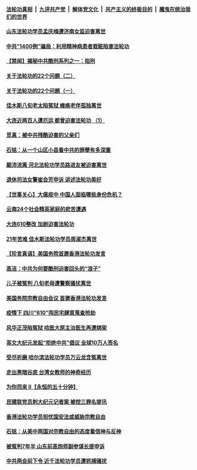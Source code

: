 ####  [法轮功真相](../../../../basic/blob/master/README.md?t=06241802) &nbsp;|&nbsp; [九评共产党](../../../../9ping.md/blob/master/README.md?t=06241802) &nbsp;|&nbsp; [解体党文化](../../../../jtdwh.md/blob/master/README.md?t=06241802)  &nbsp;|&nbsp; [共产主义的终极目的](../../../../gczydzjmd.md/blob/master/README.md?t=06241802) &nbsp;|&nbsp; [魔鬼在统治我们的世界](../../../../mgztzwmdsj.md/blob/master/README.md?t=06241802) 

#### [山东法轮功学员孟庆梅遭济南女监迫害离世](../pages/prog424/a102878341.md?t=06241802) 

#### [中共“1400例”骗局：利用精神病患者栽赃陷害法轮功](../pages/prog424/a102878331.md?t=06241802) 

#### [【禁闻】揭秘中共酷刑系列之一：掐刑](../pages/prog424/a102877919.md?t=06241802) 

#### [关于法轮功的22个问题（二）](../pages/prog424/a102877425.md?t=06241802) 

#### [关于法轮功的22个问题（一）](../pages/prog424/a102877409.md?t=06241802) 

#### [佳木斯八旬老太陷冤狱 瘫痪老伴孤独离世](../pages/prog424/a102877402.md?t=06241802) 

#### [大连近两百人遭厄运 都曾迫害法轮功 （1）](../pages/prog424/a102876534.md?t=06241802) 

#### [觅真：被中共残酷迫害的父亲们](../pages/prog424/a102876156.md?t=06241802) 

#### [石铭：从一个山区小县看中共的罪孽有多深重](../pages/prog424/a102876150.md?t=06241802) 

#### [颠沛流离 河北法轮功学员路进友被迫害离世](../pages/prog424/a102875543.md?t=06241802) 

#### [退休司法女警崔会芳申诉 讲述法轮功美好](../pages/prog424/a102875416.md?t=06241802) 

#### [【世事关心】大瘟疫中 中国人面临哪些身份危机？](../pages/prog424/a102874644.md?t=06241802) 

#### [云南24个社会精英家庭的悲苦遭遇](../pages/prog424/a102874714.md?t=06241802) 

#### [大连610整改 加剧迫害法轮功](../pages/prog424/a102874147.md?t=06241802) 

#### [21年苦难 佳木斯法轮功学员周淑杰离世](../pages/prog424/a102873864.md?t=06241802) 

#### [【珍言真语】美国务院首邀香港法轮功发言](../pages/prog424/a102872871.md?t=06241802) 

#### [高洁：中共为何要酷刑迫害回头的“浪子”](../pages/prog424/a102872551.md?t=06241802) 

#### [儿子被冤判 八旬老母遭警察骚扰离世](../pages/prog424/a102872174.md?t=06241802) 

#### [美国务院宗教自由会议 首邀香港法轮功发言](../pages/prog424/a102872317.md?t=06241802) 

#### [疫情下 四川“610”闯民宅肆意蒐查抢劫](../pages/prog424/a102872137.md?t=06241802) 

#### [风华正茂陷冤狱 哈医大原主治医生再遭绑架](../pages/prog424/a102872059.md?t=06241802) 

#### [英文大纪元发起“拒绝中共”倡议 全球10万人签名](../pages/prog424/a102871657.md?t=06241802) 

#### [受尽折磨 哈尔滨法轮功学员万云龙含冤离世](../pages/prog424/a102871320.md?t=06241802) 

#### [走出黑暗谷底 台湾女教师的神奇经历](../pages/prog424/a102871310.md?t=06241802) 

#### [为你而来 II【永恒的五十分钟】](../pages/prog424/a102865179.md?t=06241802) 

#### [民建联党员刺大纪元记者案 被控三罪名提讯](../pages/prog424/a102871169.md?t=06241802) 

#### [香港法轮功学员担忧国安法或威胁宗教自由](../pages/prog424/a102871017.md?t=06241802) 

#### [石铭：从美中两国对宗教自由的态度看信神与反神](../pages/prog424/a102870822.md?t=06241802) 

#### [被冤判7年半 山东前高炮师副参谋长提申诉](../pages/prog424/a102870742.md?t=06241802) 

#### [中共两会前下令 近千法轮功学员遭抓捕骚扰](../pages/prog424/a102870712.md?t=06241802) 

